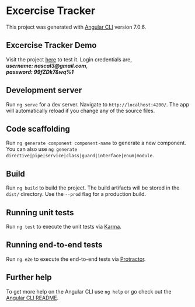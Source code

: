 # Excercise Tracker

This project was generated with [Angular CLI](https://github.com/angular/angular-cli) version 7.0.6.

## Excercise Tracker Demo

Visit the project [here](https://nascal3.github.io/exercise-tracker/) to test it.
Login credentials are, <br> **_username: nascal3@gmail.com_**,<br> **_password: 99fZDk7&wq%1_** 

## Development server

Run `ng serve` for a dev server. Navigate to `http://localhost:4200/`. The app will automatically reload if you change any of the source files.

## Code scaffolding

Run `ng generate component component-name` to generate a new component. You can also use `ng generate directive|pipe|service|class|guard|interface|enum|module`.

## Build

Run `ng build` to build the project. The build artifacts will be stored in the `dist/` directory. Use the `--prod` flag for a production build.

## Running unit tests

Run `ng test` to execute the unit tests via [Karma](https://karma-runner.github.io).

## Running end-to-end tests

Run `ng e2e` to execute the end-to-end tests via [Protractor](http://www.protractortest.org/).

## Further help

To get more help on the Angular CLI use `ng help` or go check out the [Angular CLI README](https://github.com/angular/angular-cli/blob/master/README.md).
